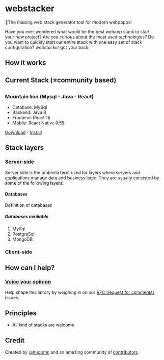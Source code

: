 # webstacker
🥞The missing web stack generator tool for modern webpapps!

Have you ever wondered what would be the best webapp stack to start your new project? Are you curious about the most used technologies? Do you want to quickly start our entire stack with one easy set of stack configuration? *webstacker* got your back.

## How it works

## Current Stack (⭐️community based) 

### Mountain lion (Mysql - Java - React)
* Database: MySql
* Backend: Java 8
* Frontend: React 16
* Mobile: React Native 0.55

[Download](https://github.com/hugomn/webstacker) - [Install](https://github.com/hugomn/webstacker)

## Stack layers

### Server-side
Server side is the umbrella term used for layers where servers and applications manage data and business logic. They are usually consisted by some of the following layers:

#### Databases
Definition of databases

##### Databases available
1) MySql
2) PostgreSql
3) MongoDB

### Client-side


## How can I help?

### [Voice your opinion][1]

Help shape this library by weighing in on our [RFC (request for comments)][1] issues. 

## Principles

- All kind of stacks are welcome

## Credit

Created by [@hugomn][2] and an amazing community of [contributors][3].

[1]: https://github.com/hugomn/webstacker/labels/RFC
[2]: https://github.com/hugomn
[3]: https://github.com/hugomn/webstacker/graphs/contributors
